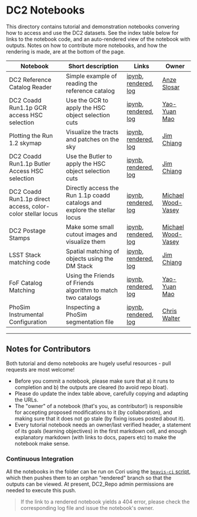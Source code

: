 # DC2 Notebooks

This directory contains tutorial and demonstration notebooks convering how to access and use the DC2 datasets. 
See the index table below for links to the notebook code, and an auto-rendered view of the notebook with outputs. 
Notes on how to contribute more notebooks, and how the rendering is made, are at the bottom of the page.


| Notebook | Short description | Links | Owner  |
|----------|-------------------|-------|--------|
| DC2 Reference Catalog Reader | Simple example of reading the reference catalog | [ipynb](DC2%20Reference%20Catalog%20Reader.ipynb), [rendered](https://nbviewer.jupyter.org/github/LSSTDESC/DC2_Repo/blob/rendered/Notebooks/DC2_Reference_Catalog_Reader.nbconvert.ipynb), [log](https://github.com/LSSTDESC/DC2_Repo/blob/rendered/Notebooks/log/DC2_Reference_Catalog_Reader.log)  | [Anze Slosar](https://github.com/LSSTDESC/DC2_Repo/issues/new?body=@slosar) |
| DC2 Coadd Run1.1p GCR access HSC selection | Use the GCR to apply the HSC object selection cuts |  [ipynb](DC2%20Coadd%20Run1.1p%20GCR%20access%20--%20HSC%20selection.ipynb), [rendered](https://nbviewer.jupyter.org/github/LSSTDESC/DC2_Repo/blob/rendered/Notebooks/DC2_Coadd_Run1.1p_GCR_access_--_HSC_selection.nbconvert.ipynb), [log](https://github.com/LSSTDESC/DC2_Repo/blob/rendered/Notebooks/log/DC2_Coadd_Run1.1p_GCR_access_--_HSC_selection.log)  | [Yao-Yuan Mao](https://github.com/LSSTDESC/DC2_Repo/issues/new?body=@yymao) |
| Plotting the Run 1.2 skymap | Visualize the tracts and patches on the sky | [ipynb](Plotting_the_Run1.1p_skymap.ipynb), [rendered](https://nbviewer.jupyter.org/github/LSSTDESC/DC2_Repo/blob/rendered/Notebooks/Plotting_the_Run1.1p_skymap.nbconvert.ipynb), [log](https://github.com/LSSTDESC/DC2_Repo/blob/rendered/Notebooks/log/Plotting_the_Run1.1p_skymap.log)  | [Jim Chiang](https://github.com/LSSTDESC/DC2_Repo/issues/new?body=@jchiang87) |
| DC2 Coadd Run1.1p Butler Access HSC selection | Use the Butler to apply the HSC object selection cuts | [ipynb](DC2_Coadd_Run1.1p_Butler_Access_HSC_selection.ipynb), [rendered](https://nbviewer.jupyter.org/github/LSSTDESC/DC2_Repo/blob/rendered/Notebooks/DC2_Coadd_Run1.1p_Butler_Access_HSC_selection.nbconvert.ipynb), [log](https://github.com/LSSTDESC/DC2_Repo/blob/rendered/Notebooks/log/DC2_Coadd_Run1.1p_Butler_Access_HSC_selection.log)  | [Jim Chiang](https://github.com/LSSTDESC/DC2_Repo/issues/new?body=@jchiang87) |
| DC2 Coadd Run1.1p direct access, color-color stellar locus | Directly access the Run 1.1p coadd catalogs and explore the stellar locus |  [ipynb](DC2%20Coadd%20Run1.1p%20direct%20access%20--%20color-color%20stellar%20locus.ipynb), [rendered](https://nbviewer.jupyter.org/github/LSSTDESC/DC2_Repo/blob/rendered/Notebooks/DC2_Coadd_Run1.1p_direct_access_--_color-color_stellar_locus.nbconvert.ipynb), [log](https://github.com/LSSTDESC/DC2_Repo/blob/rendered/Notebooks/log/DC2_Coadd_Run1.1p_direct_access_--_color-color_stellar_locus.log)  | [Michael Wood-Vasey](https://github.com/LSSTDESC/DC2_Repo/issues/new?body=@wmwv) |
| DC2 Postage Stamps | Make some small cutout images and visualize them | [ipynb](DC2%20Postage%20Stamps.ipynb), [rendered](https://nbviewer.jupyter.org/github/LSSTDESC/DC2_Repo/blob/rendered/Notebooks/DC2_Postage_Stamps.nbconvert.ipynb), [log](https://github.com/LSSTDESC/DC2_Repo/blob/rendered/Notebooks/log/DC2_Postage_Stamps.log) | [Michael Wood-Vasey](https://github.com/LSSTDESC/DC2_Repo/issues/new?body=@wmwv) |
| LSST Stack matching code | Spatial matching of objects using the DM Stack | [ipynb](LSST_Stack_matching_code.ipynb), [rendered](https://nbviewer.jupyter.org/github/LSSTDESC/DC2_Repo/blob/rendered/Notebooks/LSST_Stack_matching_code.nbconvert.ipynb), [log](https://github.com/LSSTDESC/DC2_Repo/blob/rendered/Notebooks/log/LSST_Stack_matching_code.log)  | [Jim Chiang](https://github.com/LSSTDESC/DC2_Repo/issues/new?body=@jchiang87)   |
| FoF Catalog Matching | Using the Friends of Friends algorithm to match two catalogs | [ipynb](FoFCatalogMatching%20Histogram.ipynb), [rendered](https://nbviewer.jupyter.org/github/LSSTDESC/DC2_Repo/blob/rendered/Notebooks/FoFCatalogMatching_Histogram.nbconvert.ipynb), [log](https://github.com/LSSTDESC/DC2_Repo/blob/rendered/Notebooks/log/FoFCatalogMatching_Histogram.log)  | [Yao-Yuan Mao](https://github.com/LSSTDESC/DC2_Repo/issues/new?body=@yymao) |
| PhoSim Instrumental Configuration | Inspecting a PhoSim segmentation file | [ipynb](PhoSim%20Instrumental%20Configuration.ipynb), [rendered](https://nbviewer.jupyter.org/github/LSSTDESC/DC2_Repo/blob/rendered/Notebooks/PhoSim_Instrumental_Configuration.nbconvert.ipynb), [log](https://github.com/LSSTDESC/DC2_Repo/blob/rendered/Notebooks/log/PhoSim_Instrumental_Configuration.log)  | [Chris Walter](https://github.com/LSSTDESC/DC2_Repo/issues/new?body=@cwwalter) |


----
## Notes for Contributors
Both tutorial and demo notebooks are hugely useful resources - pull requests are most welcome! 
* Before you commit a notebook, please make sure that a) it runs to completion and b) the outputs are cleared (to avoid repo bloat). 
* Please do update the index table above, carefully copying and adapting the URLs. 
* The "owner" of a notebook (that's you, as contributor!) is responsible for accepting proposed modifications to it (by collaboration), and making sure that it does not go stale (by fixing issues posted about it). 
* Every tutorial notebook needs an owner/last verified header, a statement of its goals (learning objectives) in the first markdown cell, and enough explanatory markdown (with links to docs, papers etc) to make the notebook make sense.

### Continuous Integration
All the notebooks in the folder can be run on Cori using the [`beavis-ci` script](beavis-ci.csh), which then pushes them to an orphan "rendered" branch so that the outputs can be viewed. At present, DC2_Repo admin permissions are needed to execute this push. 
> If the link to a rendered notebook yields a 404 error, please check the corresponding log file and issue the notebook's owner.
